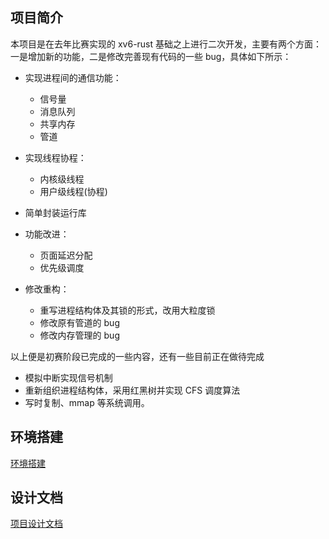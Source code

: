 ## 项目简介

本项目是在去年比赛实现的 xv6-rust 基础之上进行二次开发，主要有两个方面：一是增加新的功能，二是修改完善现有代码的一些 bug，具体如下所示：

- 实现进程间的通信功能：
  - 信号量
  - 消息队列
  - 共享内存
  - 管道

- 实现线程协程：
  - 内核级线程
  - 用户级线程(协程)

- 简单封装运行库
- 功能改进：
  - 页面延迟分配
  - 优先级调度

- 修改重构：
  - 重写进程结构体及其锁的形式，改用大粒度锁
  - 修改原有管道的 bug
  - 修改内存管理的 bug

以上便是初赛阶段已完成的一些内容，还有一些目前正在做待完成

- 模拟中断实现信号机制
- 重新组织进程结构体，采用红黑树并实现 CFS 调度算法
- 写时复制、mmap 等系统调用。

## 环境搭建

[环境搭建](doc/环境搭建.pdf)

## 设计文档

[项目设计文档](doc/设计文档.pdf)
